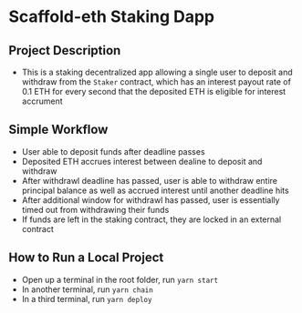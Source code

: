 # Scaffold-eth Staking Dapp

## Project Description
- This is a staking decentralized app allowing a single user to deposit and withdraw from the `Staker` contract, which has an interest payout rate of 0.1 ETH for every second that the deposited ETH is eligible for interest accrument

## Simple Workflow
- User able to deposit funds after deadline passes 
- Deposited ETH accrues interest between dealine to deposit and withdraw
- After withdrawl deadline has passed, user is able to withdraw entire principal balance as well as accrued interest until another deadline hits
- After additional window for withdrawl has passed, user is essentially timed out from withdrawing their funds
- If funds are left in the staking contract, they are locked in an external contract

## How to Run a Local Project
- Open up a terminal in the root folder, run `yarn start`
- In another terminal, run `yarn chain`
- In a third terminal, run `yarn deploy`